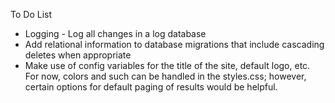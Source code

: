 To Do List
<ul>
    <li>Logging - Log all changes in a log database
    <li>Add relational information to database migrations that include cascading deletes when appropriate
    <li>Make use of config variables for the title of the site, default logo, etc. For now, colors and such can be handled in the styles.css; however, certain options for default paging of results would be helpful.
</ul>
